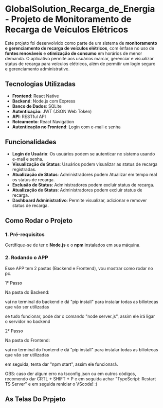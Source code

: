 # GlobalSolution_Recarga_de_Energia - Projeto de Monitoramento de Recarga de Veículos Elétricos

Este projeto foi desenvolvido como parte de um sistema de **monitoramento e gerenciamento de recarga de veículos elétricos**, com ênfase no uso de **fontes renováveis** e **otimização de consumo** em horários de menor demanda. O aplicativo permite aos usuários marcar, gerenciar e visualizar status de recarga para veículos elétricos, além de permitir um login seguro e gerenciamento administrativo.

## Tecnologias Utilizadas

- **Frontend**: React Native
- **Backend**: Node.js com Express
- **Banco de Dados**: SQLite
- **Autenticação**: JWT (JSON Web Token)
- **API**: RESTful API
- **Roteamento**: React Navigation
- **Autenticação no Frontend**: Login com e-mail e senha

## Funcionalidades

- **Login de Usuário**: Os usuários podem se autenticar no sistema usando e-mail e senha.
- **Visualização de Status**: Usuários podem visualizar as status de recarga registradas.
- **Atualização de Status**: Administradores podem Atualizar em tempo real os status de recarga.
- **Exclusão de Status**: Administradores podem excluir status de recarga.
- **Atualização de Status**: Administradores podem excluir status de recarga.
- **Dashboard Administrativo**: Permite visualizar, adicionar e remover status de recarga.
  
## Como Rodar o Projeto

### 1. Pré-requisitos

Certifique-se de ter o **Node.js** e o **npm** instalados em sua máquina.

### 2. Rodando o APP

Esse APP tem 2 pastas (Backend e Frontend), vou mostrar como rodar no pc.

1° Passo

Na pasta do Backend:

vai no terminal do backend e dá "pip install" para instalar todas as biliotecas que vão ser utilizadas

se tudo funcionar, pode dar o comando "node server.js", assim ele irá ligar o servidor no backend

2° Passo

Na pasta do Frontend:

vai no terminal do frontend e dá "pip install" para instalar todas as biliotecas que vão ser utilizadas

em seguida, tenta dar "npm start", assim ele funcionará.

OBS: caso der algum erro na tsconfig.json ou em outros códigos, recomendo dar CRTL + SHIFT + P e em seguida achar "TypeScript: Restart TS Server" e em seguida reniciar o VScode! :)

## As Telas Do Prpjeto
